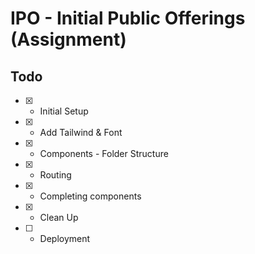# IPO - Initial Public Offerings (Assignment)

## Todo

- [x] - Initial Setup
- [x] - Add Tailwind & Font
- [x] - Components - Folder Structure
- [x] - Routing
- [x] - Completing components
- [x] - Clean Up
- [ ] - Deployment
